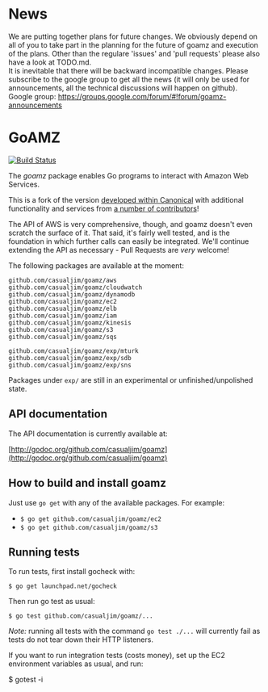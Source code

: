 # News
We are putting together plans for future changes. We obviously depend on all of you to take part in the planning for the future of goamz and execution of the plans. Other than the regulare 'issues' and 'pull requests' please also have a look at TODO.md.     
It is inevitable that there will be backward incompatible changes. Please subscribe to the google group to get all the news (it will only be used for announcements, all the technical discussions will happen on github).     
Google group: https://groups.google.com/forum/#!forum/goamz-announcements 



# GoAMZ

[![Build Status](https://travis-ci.org/casualjim/goamz.png?branch=master)](https://travis-ci.org/casualjim/goamz)

The _goamz_ package enables Go programs to interact with Amazon Web Services.

This is a fork of the version [developed within Canonical](https://wiki.ubuntu.com/goamz) with additional functionality and services from [a number of contributors](https://github.com/casualjim/goamz/contributors)!

The API of AWS is very comprehensive, though, and goamz doesn't even scratch the surface of it. That said, it's fairly well tested, and is the foundation in which further calls can easily be integrated. We'll continue extending the API as necessary - Pull Requests are _very_ welcome!

The following packages are available at the moment:

```
github.com/casualjim/goamz/aws
github.com/casualjim/goamz/cloudwatch
github.com/casualjim/goamz/dynamodb
github.com/casualjim/goamz/ec2
github.com/casualjim/goamz/elb
github.com/casualjim/goamz/iam
github.com/casualjim/goamz/kinesis
github.com/casualjim/goamz/s3
github.com/casualjim/goamz/sqs

github.com/casualjim/goamz/exp/mturk
github.com/casualjim/goamz/exp/sdb
github.com/casualjim/goamz/exp/sns
```

Packages under `exp/` are still in an experimental or unfinished/unpolished state.

## API documentation

The API documentation is currently available at:

[http://godoc.org/github.com/casualjim/goamz](http://godoc.org/github.com/casualjim/goamz)

## How to build and install goamz

Just use `go get` with any of the available packages. For example:

* `$ go get github.com/casualjim/goamz/ec2`
* `$ go get github.com/casualjim/goamz/s3`

## Running tests

To run tests, first install gocheck with:

`$ go get launchpad.net/gocheck`

Then run go test as usual:

`$ go test github.com/casualjim/goamz/...`

_Note:_ running all tests with the command `go test ./...` will currently fail as tests do not tear down their HTTP listeners.

If you want to run integration tests (costs money), set up the EC2 environment variables as usual, and run:

$ gotest -i
